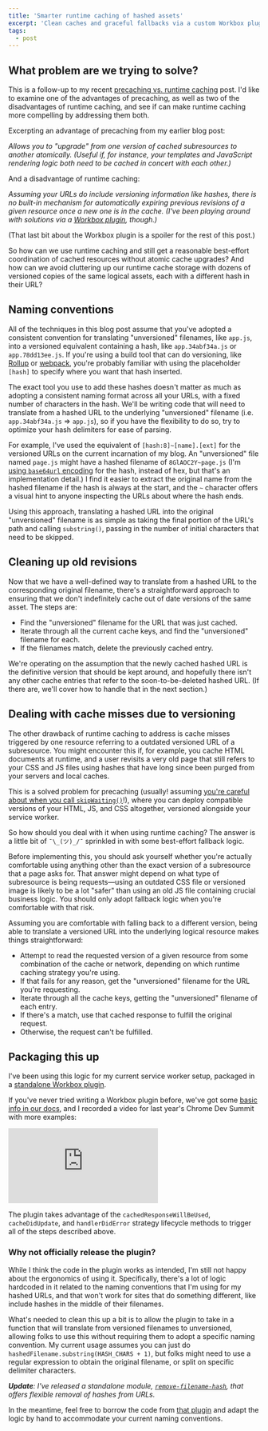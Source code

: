 ```yaml
---
title: 'Smarter runtime caching of hashed assets'
excerpt: 'Clean caches and graceful fallbacks via a custom Workbox plugin.'
tags:
  - post
---
```


## What problem are we trying to solve?

This is a follow-up to my recent [precaching vs. runtime caching](https://jeffy.info/2021/07/26/precaching-vs-runtime-caching.html) post. I'd like to examine one of the advantages of precaching, as well as two of the disadvantages of runtime caching, and see if can make runtime caching more compelling by addressing them both.

Excerpting an advantage of precaching from my earlier blog post:

_Allows you to "upgrade" from one version of cached subresources to another atomically. (Useful if, for instance, your templates and JavaScript rendering logic both need to be cached in concert with each other.)_

And a disadvantage of runtime caching:

_Assuming your URLs do include versioning information like hashes, there is no built-in mechanism for automatically expiring previous revisions of a given resource once a new one is in the cache. (I've been playing around with solutions via a [Workbox plugin](https://github.com/jeffposnick/jeffy-info/blob/cf-worker/src/service-worker/shared/revisionedAssetsPlugin.ts), though.)_

(That last bit about the Workbox plugin is a spoiler for the rest of this post.)

So how can we use runtime caching and still get a reasonable best-effort coordination of cached resources without atomic cache upgrades? And how can we avoid cluttering up our runtime cache storage with dozens of versioned copies of the same logical assets, each with a different hash in their URL?

## Naming conventions

All of the techniques in this blog post assume that you've adopted a consistent convention for translating "unversioned" filenames, like `app.js`, into a versioned equivalent containing a hash, like `app.34abf34a.js` or `app.78dd13ee.js`. If you're using a build tool that can do versioning, like [Rollup](https://rollupjs.org/guide/en/#outputassetfilenames) or [webpack](https://webpack.js.org/configuration/output/#template-strings), you're probably familiar with using the placeholder `[hash]` to specify where you want that hash inserted.

The exact tool you use to add these hashes doesn't matter as much as adopting a consistent naming format across all your URLs, with a fixed number of characters in the hash. We'll be writing code that will need to translate from a hashed URL to the underlying "unversioned" filename (i.e. `app.34abf34a.js` => `app.js`), so if you have the flexibility to do so, try to optimize your hash delimiters for ease of parsing.

For example, I've used the equivalent of `[hash:8]~[name].[ext]` for the versioned URLs on the current incarnation of my blog. An "unversioned" file named `page.js` might have a hashed filename of `8GlAOC2Y~page.js` (I'm [using `base64url` encoding](https://github.com/jeffposnick/jeffy-info/blob/48c4db2e27721f72dcbdd86972a77a49efccd937/src/build/lib.ts#L144-L150) for the hash, instead of hex, but that's an implementation detail.) I find it easier to extract the original name from the hashed filename if the hash is always at the start, and the `~` character offers a visual hint to anyone inspecting the URLs about where the hash ends.

Using this approach, translating a hashed URL into the original "unversioned" filename is as simple as taking the final portion of the URL's path and calling `substring()`, passing in the number of initial characters that need to be skipped.

## Cleaning up old revisions

Now that we have a well-defined way to translate from a hashed URL to the corresponding original filename, there's a straightforward approach to ensuring that we don't indefinitely cache out of date versions of the same asset. The steps are:

- Find the "unversioned" filename for the URL that was just cached.
- Iterate through all the current cache keys, and find the "unversioned" filename for each.
- If the filenames match, delete the previously cached entry.

We're operating on the assumption that the newly cached hashed URL is the definitive version that should be kept around, and hopefully there isn't any other cache entries that refer to the soon-to-be-deleted hashed URL. (If there are, we'll cover how to handle that in the next section.)

## Dealing with cache misses due to versioning

The other drawback of runtime caching to address is cache misses triggered by one resource referring to a outdated versioned URL of a subresource. You might encounter this if, for example, you cache HTML documents at runtime, and a user revisits a very old page that still refers to your CSS and JS files using hashes that have long since been purged from your servers and local caches.

This is a solved problem for precaching (usually! assuming [you're careful about when you call `skipWaiting()`](https://pawll.glitch.me/)!), where you can deploy compatible versions of your HTML, JS, and CSS altogether, versioned alongside your service worker.

So how should you deal with it when using runtime caching? The answer is a little bit of `¯\_(ツ)_/¯` sprinkled in with some best-effort fallback logic.

Before implementing this, you should ask yourself whether you're actually comfortable using anything other than the exact version of a subresource that a page asks for. That answer might depend on what type of subresource is being requests—using an outdated CSS file or versioned image is likely to be a lot "safer" than using an old JS file containing crucial business logic. You should only adopt fallback logic when you're comfortable with that risk.

Assuming you are comfortable with falling back to a different version, being able to translate a versioned URL into the underlying logical resource makes things straightforward:

- Attempt to read the requested version of a given resource from some combination of the cache or network, depending on which runtime caching strategy you're using.
- If that fails for any reason, get the "unversioned" filename for the URL you're requesting.
- Iterate through all the cache keys, getting the "unversioned" filename of each entry.
- If there's a match, use that cached response to fulfill the original request.
- Otherwise, the request can't be fulfilled.

## Packaging this up

I've been using this logic for my current service worker setup, packaged in a [standalone Workbox plugin](https://github.com/jeffposnick/jeffy-info/blob/cf-worker/src/service-worker/shared/revisionedAssetsPlugin.ts).

If you've never tried writing a Workbox plugin before, we've got some [basic info in our docs](https://developers.google.com/web/tools/workbox/guides/using-plugins), and I recorded a video for last year's Chrome Dev Summit with more examples:

<iframe class="youtube-embed" src="https://www.youtube.com/embed/jR9-aDWZeSE" allowfullscreen frameborder="0" loading="lazy"></iframe>

The plugin takes advantage of the `cachedResponseWillBeUsed`, `cacheDidUpdate`, and `handlerDidError` strategy lifecycle methods to trigger all of the steps described above.

### Why not officially release the plugin?

While I think the code in the plugin works as intended, I'm still not happy about the ergonomics of using it. Specifically, there's a lot of logic hardcoded in it related to the naming conventions that I'm using for my hashed URLs, and that won't work for sites that do something different, like include hashes in the middle of their filenames.

What's needed to clean this up a bit is to allow the plugin to take in a function that will translate from versioned filenames to unversioned, allowing folks to use this without requiring them to adopt a specific naming convention. My current usage assumes you can just do `hashedFilename.substring(HASH_CHARS + 1)`, but folks might need to use a regular expression to obtain the original filename, or split on specific delimiter characters.

_**Update**: I've released a standalone module, [`remove-filename-hash`](https://github.com/jeffposnick/remove-filename-hash), that offers flexible removal of hashes from URLs._

In the meantime, feel free to borrow the code from [that plugin](https://github.com/jeffposnick/jeffy-info/blob/cf-worker/src/service-worker/shared/revisionedAssetsPlugin.ts) and adapt the logic by hand to accommodate your current naming conventions.
